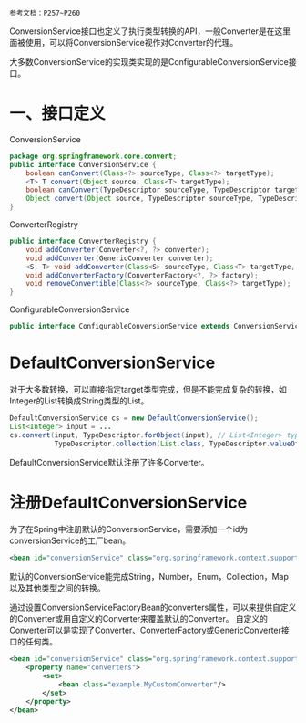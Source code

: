 	参考文档：P257~P260

ConversionService接口也定义了执行类型转换的API，一般Converter是在这里面被使用，可以将ConversionService视作对Converter的代理。

大多数ConversionService的实现类实现的是ConfigurableConversionService接口。

# 一、接口定义

ConversionService
```java
package org.springframework.core.convert; 
public interface ConversionService {   
	boolean canConvert(Class<?> sourceType, Class<?> targetType);   
	<T> T convert(Object source, Class<T> targetType);   
	boolean canConvert(TypeDescriptor sourceType, TypeDescriptor targetType);   
	Object convert(Object source, TypeDescriptor sourceType, TypeDescriptor targetType);
}
```
ConverterRegistry
```java
public interface ConverterRegistry {
	void addConverter(Converter<?, ?> converter);
	void addConverter(GenericConverter converter);
	<S, T> void addConverter(Class<S> sourceType, Class<T> targetType, Converter<? super S, ? extends T> converter);
	void addConverterFactory(ConverterFactory<?, ?> factory);
	void removeConvertible(Class<?> sourceType, Class<?> targetType);
}
```
ConfigurableConversionService
```java
public interface ConfigurableConversionService extends ConversionService, ConverterRegistry
```

# DefaultConversionService

对于大多数转换，可以直接指定target类型完成，但是不能完成复杂的转换，如Integer的List转换成String类型的List。

```java
DefaultConversionService cs = new DefaultConversionService(); 
List<Integer> input = ... 
cs.convert(input, TypeDescriptor.forObject(input), // List<Integer> type descriptor   
		   TypeDescriptor.collection(List.class, TypeDescriptor.valueOf(String.class)));
```

DefaultConversionService默认注册了许多Converter。


# 注册DefaultConversionService

为了在Spring中注册默认的ConversionService，需要添加一个id为conversionService的工厂bean。
```xml
<bean id="conversionService" class="org.springframework.context.support.ConversionServiceFactoryBean"/>
```
默认的ConversionService能完成String，Number，Enum，Collection，Map以及其他类型之间的转换。

通过设置ConversionServiceFactoryBean的converters属性，可以来提供自定义的Converter或用自定义的Converter来覆盖默认的Converter。
自定义的Converter可以是实现了Converter、ConverterFactory或GenericConverter接口的任何类。
```xml
<bean id="conversionService" class="org.springframework.context.support.ConversionServiceFactoryBean"> 
	<property name="converters">
		<set>
			<bean class="example.MyCustomConverter"/>
		</set>
	</property>
</bean>
```
